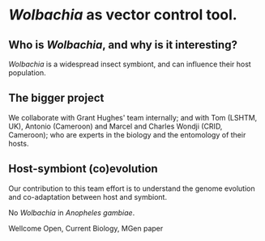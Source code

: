 # _Wolbachia_ as vector control tool. #

## Who is _Wolbachia_, and why is it interesting? ##

_Wolbachia_ is a widespread insect symbiont, and can influence their host population.

## The bigger project ##

We collaborate with Grant Hughes' team internally; and with Tom (LSHTM, UK), Antonio (Cameroon) and Marcel and Charles Wondji (CRID, Cameroon); who are experts in the biology and the entomology of their hosts.

## Host-symbiont (co)evolution ##

Our contribution to this team effort is to understand the genome evolution and co-adaptation between host and symbiont. 

No _Wolbachia_ in _Anopheles gambiae_.

Wellcome Open, Current Biology, MGen paper
